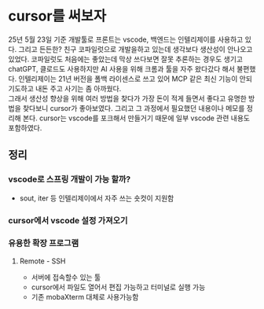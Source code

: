 # cursor를 써보자

25년 5월 23일 기준 개발툴로 프론트는 vscode, 백엔드는 인텔리제이를 사용하고 있다. 그리고 든든한? 친구 코파일럿으로 개발을하고 있는데 생각보다 생산성이 안나오고 있었다. 코파일럿도 처음에는 좋았는데 막상 쓰다보면 잘못 추론하는 경우도 생기고 chatGPT, 클로드도 사용하지만 AI 사용을 위해 크롬과 툴을 자주 왔다갔다 해서 불편했다. 인텔리제이는 21년 버전을 폴백 라이센스로 쓰고 있어 MCP 같은 최신 기능이 안되기도하고 내돈 주고 사기는 좀 아까웠다.  
그래서 생산성 향상을 위해 여러 방법을 찾다가 가장 돈이 적게 들면서 좋다고 유명한 방법을 찾다보니 cursor가 좋아보였다. 그리고 그 과정에서 필요했던 내용이나 메모를 정리해 본다. cursor는 vscode를 포크해서 만들거기 때문에 일부 vscode 관련 내용도 포함하였다.

## 정리

### vscode로 스프링 개발이 가능 할까?

- sout, iter 등 인텔리제이에서 자주 쓰는 숏컷이 지원함

### cursor에서 vscode 설정 가져오기

### 유용한 확장 프로그램

1. Remote - SSH

    - 서버에 접속할수 있는 툴
    - cursor에서 파일도 열어서 편집 가능하고 터미널로 실행 가능
    - 기존 mobaXterm 대체로 사용가능함
